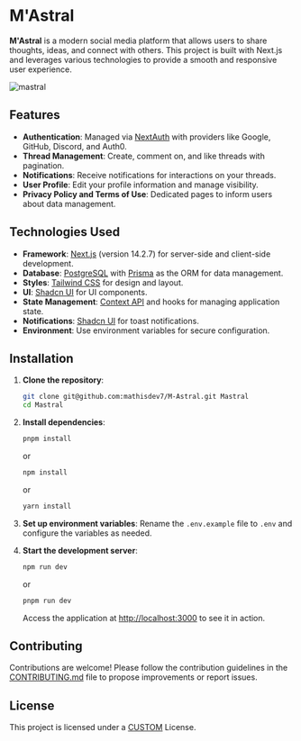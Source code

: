 # M'Astral

**M'Astral** is a modern social media platform that allows users to share thoughts, ideas, and connect with others. This project is built with Next.js and leverages various technologies to provide a smooth and responsive user experience.

![mastral](https://media.discordapp.net/attachments/972878173488447568/1280029206553563269/icon_2.png?ex=66dbdd98&is=66da8c18&hm=bc318f7dbdd78a68fbf61fe7b1a4271114fe9485193efd3d4bc1630ab1dd232f&=&format=webp&quality=lossless)

## Features

- **Authentication**: Managed via [NextAuth](https://next-auth.js.org/) with providers like Google, GitHub, Discord, and Auth0.
- **Thread Management**: Create, comment on, and like threads with pagination.
- **Notifications**: Receive notifications for interactions on your threads.
- **User Profile**: Edit your profile information and manage visibility.
- **Privacy Policy and Terms of Use**: Dedicated pages to inform users about data management.

## Technologies Used

- **Framework**: [Next.js](https://nextjs.org/) (version 14.2.7) for server-side and client-side development.
- **Database**: [PostgreSQL](https://www.postgresql.org/) with [Prisma](https://www.prisma.io/) as the ORM for data management.
- **Styles**: [Tailwind CSS](https://tailwindcss.com/) for design and layout.
- **UI**: [Shadcn UI](https://ui.shadcn.com/) for UI components.
- **State Management**: [Context API](https://reactjs.org/docs/context.html) and hooks for managing application state.
- **Notifications**: [Shadcn UI](https://ui.shadcn.com/) for toast notifications.
- **Environment**: Use environment variables for secure configuration.

## Installation

1. **Clone the repository**:

   ```bash
   git clone git@github.com:mathisdev7/M-Astral.git Mastral
   cd Mastral
   ```

2. **Install dependencies**:

   ```bash
   pnpm install
   ```

   or

   ```bash
   npm install
   ```

   or

   ```bash
   yarn install
   ```

3. **Set up environment variables**:
   Rename the `.env.example` file to `.env` and configure the variables as needed.

4. **Start the development server**:

   ```bash
   npm run dev
   ```

   or

   ```bash
   pnpm run dev
   ```

   Access the application at [http://localhost:3000](http://localhost:3000) to see it in action.

## Contributing

Contributions are welcome! Please follow the contribution guidelines in the [CONTRIBUTING.md](CONTRIBUTING.md) file to propose improvements or report issues.

## License

This project is licensed under a [CUSTOM](LICENSE) License.
